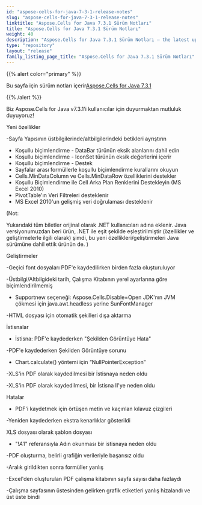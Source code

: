 ```yaml
---
id: "aspose-cells-for-java-7-3-1-release-notes"
slug: "aspose-cells-for-java-7-3-1-release-notes"
linktitle: "Aspose.Cells for Java 7.3.1 Sürüm Notları"
title: "Aspose.Cells for Java 7.3.1 Sürüm Notları"
weight: 40
description: "Aspose.Cells for Java 7.3.1 Sürüm Notları – the latest updates and fixes."
type: "repository"
layout: "release"
family_listing_page_title: "Aspose.Cells for Java 7.3.1 Sürüm Notları"
---
```

{{% alert color="primary" %}} 

 Bu sayfa için sürüm notları içerir[Aspose.Cells for Java 7.3.1](https://releases.aspose.com/cells/java/new-releases/aspose.cells-for-java-7.3.1/)

{{% /alert %}} 

Biz
 Aspose.Cells for Java v7.3.1'i kullanıcılar için duyurmaktan mutluluk duyuyoruz!

 Yeni özellikler

 -Sayfa Yapısının üstbilgilerinde/altbilgilerindeki betikleri ayrıştırın

- Koşullu biçimlendirme - DataBar türünün eksik alanlarını dahil edin
- Koşullu biçimlendirme - IconSet türünün eksik değerlerini içerir
- Koşullu biçimlendirme - Destek
- Sayfalar arası formüllerle koşullu biçimlendirme kurallarını okuyun
- Cells.MinDataColumn ve Cells.MinDataRow özelliklerini destekler
- Koşullu Biçimlendirme ile Cell Arka Plan Renklerini Destekleyin (MS Excel 2010)
- PivotTable'ın Veri Filtreleri desteklenir
- MS Excel 2010'un gelişmiş veri doğrulaması desteklenir

 (Not:

Yukarıdaki tüm biletler
orijinal olarak .NET kullanıcıları adına eklenir. Java versiyonumuzdan beri
ürün, .NET ile eşit şekilde eşleştirilmiştir (özellikler ve geliştirmelerle ilgili olarak)
şimdi, bu yeni özellikleri/geliştirmeleri Java sürümüne dahil ettik
 ürünün de.
) 

 Geliştirmeler

 -Geçici font dosyaları PDF'e kaydedilirken birden fazla oluşturuluyor

 -Üstbilgi/Altbilgideki tarih, Çalışma Kitabının yerel ayarlarına göre biçimlendirilmemiş

- Supportnew seçeneği: Aspose.Cells.Disable=Open JDK'nın JVM çökmesi için java.awt.headless yerine SunFontManager

 -HTML dosyası için otomatik şekilleri dışa aktarma

 İstisnalar

- İstisna: PDF'e kaydederken "Şekilden Görüntüye Hata"

 -PDF'e kaydederken Şekilden Görüntüye sorunu

- Chart.calculate() yöntemi için “NullPointerException”

 -XLS'in PDF olarak kaydedilmesi bir İstisnaya neden oldu

 -XLS'in PDF olarak kaydedilmesi, bir İstisna II'ye neden oldu

 Hatalar

 - PDF'i kaydetmek için örtüşen metin ve kaçırılan kılavuz çizgileri

-Yeniden kaydederken ekstra kenarlıklar gösterildi

 XLS dosyası olarak şablon dosyası

 - "!$A$1" referansıyla Adın okunması bir istisnaya neden oldu

 -PDF oluşturma, belirli grafiğin verileriyle başarısız oldu

 -Aralık girildikten sonra formüller yanlış

 -Excel'den oluşturulan PDF çalışma kitabının sayfa sayısı daha fazlaydı

 -Çalışma sayfasının üstesinden gelirken grafik etiketleri yanlış hizalandı ve üst üste bindi
